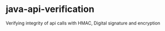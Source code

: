 # java-api-verification
Verifying integrity of api calls with HMAC, Digital signature and encryption

